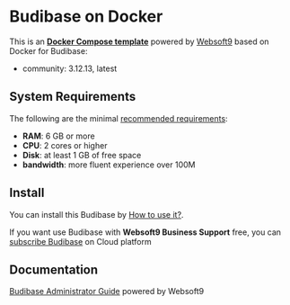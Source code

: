 # Budibase on Docker  

This is an **[Docker Compose template](https://github.com/Websoft9/docker-library)** powered by [Websoft9](https://www.websoft9.com) based on Docker for Budibase:


 - community:  3.12.13, latest


## System Requirements

The following are the minimal [recommended requirements](https://github.com/Budibase/budibase/tree/develop/hosting):

* **RAM**: 6 GB or more
* **CPU**: 2 cores or higher
* **Disk**: at least 1 GB of free space
* **bandwidth**: more fluent experience over 100M  

## Install

You can install this Budibase by [How to use it?](https://github.com/Websoft9/docker-library#how-to-use-it).   

If you want use Budibase with **Websoft9 Business Support** free, you can [subscribe Budibase](https://www.websoft9.com/apps) on Cloud platform

## Documentation

[Budibase Administrator Guide](https://support.websoft9.com/docs/budibase) powered by Websoft9